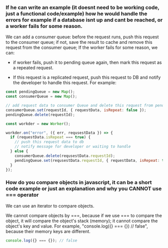 ### If he can write an example (it doesnt need to be working code, just a functional code/example) how he would handle the errors for example if a database isnt up and cant be reached, or a worker fails for some reason.

We can add a consumer queue: before the request runs, push this request to the consumer queue; if not, save the result to cache and remove this request from the consumer queue; If the worker fails for some reason, we can:

- if worker fails, push it to pending queue again, then mark this request as a repeated request.

- If this request is a replicated request, push this request to DB and notify the developer to handle this request.
  For example:

```javascript
const pendingQueue = new Map();
const consumerQueue = new Map();

// add request data to consumer Queue and delete this request from pending queue
consumerQueue.set(requestId, { requestData, isRepeat: false });
pendingQueue.delete(requestId);

const workder = new Worker();

workder.on("error", ({ err, requsestData }) => {
  if (requestData.isRepeat === true) {
    // push this request data to db
    // notify message for developer or waiting to handle
  } else {
    consumerQueue.delete(requsestData.requestId);
    pendingQueue.set(requsestData.requestId, { requestData, isRepeat: true });
  }
});
```

### How do you compare objects in javascript, it can be a short code example or just an explanation and why you CANNOT use === operator

We can use an iterator to compare objects.

We cannot compare objects by ===, because if we use === to compare the object, it will compare the object's stack (memory); it cannot compare the object's key and value. For example, "console.log({} === {}) // false", because their memory keys are different.

```javascript
console.log({} === {}); // false
```
